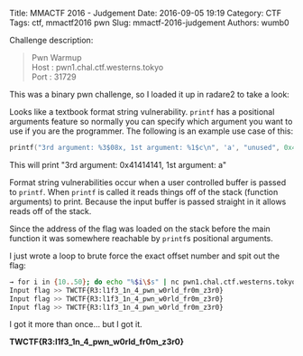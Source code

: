 Title: MMACTF 2016 - Judgement
Date: 2016-09-05 19:19
Category: CTF
Tags: ctf, mmactf2016 pwn
Slug: mmactf-2016-judgement
Authors: wumb0

Challenge description:
> Pwn Warmup  
> Host : pwn1.chal.ctf.westerns.tokyo  
> Port : 31729

This was a binary pwn challenge, so I loaded it up in radare2 to take a look:
<script type="text/javascript" src="https://asciinema.org/a/6c2vjhs7j9w659yorjo753s3v.js" id="asciicast-6c2vjhs7j9w659yorjo753s3v" async></script>

Looks like a textbook format string vulnerability. `printf` has a positional arguments feature so normally you can specify which argument you want to use if you are the programmer. The following is an example use case of this:

```c
printf("3rd argument: %3$08x, 1st argument: %1$c\n", 'a', "unused", 0x41414141);
```

This will print "3rd argument: 0x41414141, 1st argument: a"

Format string vulnerabilities occur when a user controlled buffer is passed to `printf`. When `printf` is called it reads things off of the stack (function arguments) to print. Because the input buffer is passed straight in it allows reads off of the stack.

Since the address of the flag was loaded on the stack before the main function it was somewhere reachable by `printf`s positional arguments.

I just wrote a loop to brute force the exact offset number and spit out the flag:

```bash
→ for i in {10..50}; do echo "%$i\$s" | nc pwn1.chal.ctf.westerns.tokyo 31729; done | grep CTF
Input flag >> TWCTF{R3:l1f3_1n_4_pwn_w0rld_fr0m_z3r0}
Input flag >> TWCTF{R3:l1f3_1n_4_pwn_w0rld_fr0m_z3r0}
Input flag >> TWCTF{R3:l1f3_1n_4_pwn_w0rld_fr0m_z3r0}
```

I got it more than once... but I got it.

**TWCTF{R3:l1f3_1n_4_pwn_w0rld_fr0m_z3r0}**

